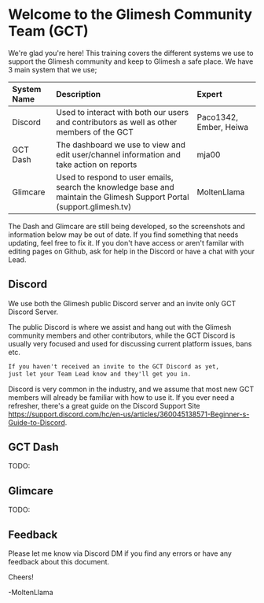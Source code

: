 # Welcome to the Glimesh Community Team (GCT)

We're glad you're here!  This training covers the different systems we use to support the Glimesh community and keep to Glimesh a safe place.  We have 3 main system that we use;

| System Name   | Description   | Expert                   |
| :-------------|:--------------|:-------------------------|
| Discord       | Used to interact with both our users and contributors as well as other members of the GCT | Paco1342, Ember, Heiwa   |
| GCT Dash      | The dashboard we use to view and edit user/channel information and take action on reports    | mja00                    |
| Glimcare      | Used to respond to user emails, search the knowledge base and maintain the Glimesh Support Portal (support.glimesh.tv)  | MoltenLlama              |

The Dash and Glimcare are still being developed, so the screenshots and information below may be out of date.  If you find something that needs updating, feel free to fix it.  If you don't have access or aren't familar with editing pages on Github, ask for help in the Discord or have a chat with your Lead.

## Discord

We use both the Glimesh public Discord server and an invite only GCT Discord Server. 

The public Discord is where we assist and hang out with the Glimesh community members and other contributors, while the GCT Discord is usually very focused and used for discussing current platform issues, bans etc.

```markdown
If you haven't received an invite to the GCT Discord as yet, 
just let your Team Lead know and they'll get you in.
```

Discord is very common in the industry, and we assume that most new GCT members will already be familiar with how to use it.  If you ever need a refresher, there's a great guide on the Discord Support Site https://support.discord.com/hc/en-us/articles/360045138571-Beginner-s-Guide-to-Discord. 


## GCT Dash

TODO: 

## Glimcare

TODO:

## Feedback

Please let me know via Discord DM if you find any errors or have any feedback about this document.  

Cheers!

-MoltenLlama
